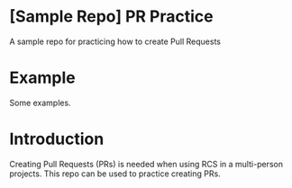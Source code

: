 # [Sample Repo] PR Practice
A sample repo for practicing how to create Pull Requests

# Example
Some examples.

# Introduction
Creating Pull Requests (PRs) is needed when using RCS in a multi-person projects. This repo can be used to practice creating PRs.